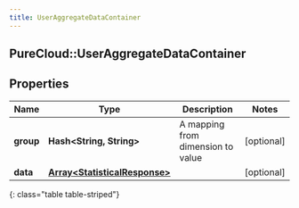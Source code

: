 ```yaml
---
title: UserAggregateDataContainer
---
```

## PureCloud::UserAggregateDataContainer

## Properties

|Name | Type | Description | Notes|
|------------ | ------------- | ------------- | -------------|
| **group** | **Hash&lt;String, String&gt;** | A mapping from dimension to value | [optional] |
| **data** | [**Array&lt;StatisticalResponse&gt;**](StatisticalResponse.html) |  | [optional] |
{: class="table table-striped"}


